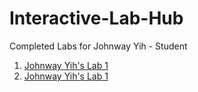 # Interactive-Lab-Hub

Completed Labs for Johnway Yih - Student

1. [Johnway Yih's Lab 1](//github.com/JwayYih/IDD-Fa18-Lab1)
2. [Johnway Yih's Lab 1](//github.com/JwayYih/IDD-Fa18-Lab2)
